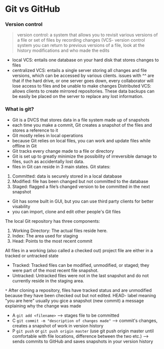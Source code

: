 # Git vs GitHub
### Version control
> version control: a system that allows you to revisit various versions of a file or set of files by recording changes (VCS- version control system
you can return to previous versions of a file, look at the history modifications and who made the edits
- local VCS: entails one database on your hard disk that stores changes to files
- centralized VCS: entails a single server storing all changes and file versions, which can be accessed by various clients.
issues with ^^ are that if the hard drive, or one server goes down, every collaborator will lose access to files and be unable to make changes
Distributed VCS: allows clients to create mirrored repositories. These data backups can be easily be placed on the server to replace any lost information.
### What is git?
- Git is a DVCS that stores data in a file system made up of snapshots
- each time you make a commit, Git creates a snapshot of the files and stores a reference to it 
- Git mostly relies in local operations
- because Git relies on local files, you can work and update files while offline in Git
- Git tracks every change made to a file or directory
- Git is set up to greatly minimize the possibility of irreversible damage to files, such as accidentally lost data.
- files in Git can reside in 3 main states. Git states:
1. Committed: data is securely stored in a local database
1. Modified: file has been changed but not committed to the database
1. Staged: flagged a file’s changed version to be committed in the next snapshot

- Git has some built in GUI, but you can use third party clients for better visability
- you can import, clone and edit other people's Git files

The local Git repository has three components:
1. Working Directory: The actual files reside here.
1. Index: The area used for staging
1. Head: Points to the most recent commit

All files in a working (also called a checked out) project file are either in a tracked or untracked state
- Tracked: Tracked files can be modified, unmodified, or staged; they were part of the most recent file snapshot.
- Untracked: Untracked files were not in the last snapshot and do not currently reside in the staging area.

`*` After cloning a repository, files have tracked status and are unmodified because they have been checked out but not edited.
HEAD- label meaning "you are here"
usually you gice a snapshot (new commit) a message explaining why the change was made

- A `git add <filename>` --> stages file to be committed
- C `git commit -m "description of changes made"` --> commit's changes, creates a snapshot of work in version history
- P `git push` or `git push origin master` (use git push origin master until comfortable with file locations, difference between the two etc.) --> sends commits to GitHub and saves snapshots in your version history

